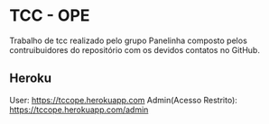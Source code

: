 
# TCC - OPE


Trabalho de tcc realizado pelo grupo Panelinha composto pelos contruibuidores do repositório com os devidos contatos no GitHub.


## Heroku

User: <link>https://tccope.herokuapp.com</link>
Admin(Acesso Restrito): <link>https://tccope.herokuapp.com/admin</link>

